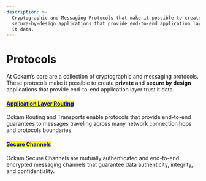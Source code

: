 ```yaml
---
description: >-
  Cryptographic and Messaging Protocols that make it possible to create
  secure-by-design applications that provide end-to-end application layer trust
  it data.
---
```


# Protocols

At Ockam’s core are a collection of cryptographic and messaging protocols. These protocols make it possible to create **private** and **secure by design** applications that provide end-to-end application layer trust it data.

#### [<mark style="color:blue;">Application Layer Routing</mark>](routing.md)

Ockam Routing and Transports enable protocols that provide end-to-end guarantees to messages traveling across many network connection hops and protocols boundaries.

#### [<mark style="color:blue;">Secure Channels</mark>](secure-channels.md)

Ockam Secure Channels are mutually authenticated and end-to-end encrypted messaging channels that guarantee data authenticity, integrity, and confidentiality.
